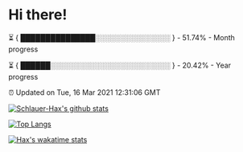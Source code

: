 # Hi there!

⏳ { ███████████████░░░░░░░░░░░░░░░ } - 51.74% - Month progress

⏳ { ██████░░░░░░░░░░░░░░░░░░░░░░░░ } - 20.42% - Year progress

⏰ Updated on Tue, 16 Mar 2021 12:31:06 GMT


[![Schlauer-Hax's github stats](https://github-readme-stats.vercel.app/api?username=Schlauer-Hax&show_icons=true&theme=dark&count_private=true)](https://github.com/Schlauer-Hax)


[![Top Langs](https://github-readme-stats.vercel.app/api/top-langs/?username=Schlauer-Hax&layout=compact&theme=dark)](https://github.com/Schlauer-Hax?tab=repositories)


[![Hax's wakatime stats](https://github-readme-stats.vercel.app/api/wakatime?username=Hax&theme=dark)](https://wakatime.com/@Hax)

